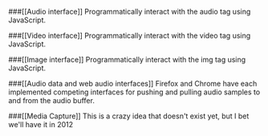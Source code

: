 ###[[Audio interface]]
Programmatically interact with the audio tag using JavaScript.

###[[Video interface]]
Programmatically interact with the video tag using JavaScript.

###[[Image interface]]
Programmatically interact with the img tag using JavaScript.

###[[Audio data and web audio interfaces]]
Firefox and Chrome have each implemented competing interfaces for pushing and pulling audio samples to and from the audio buffer.

###[[Media Capture]]
This is a crazy idea that doesn't exist yet, but I bet we'll have it in 2012